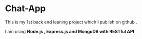 # Chat-App
This is my 1st back end leaning project which I publish on github .

I am using <b> Node.js , Express.js and MongoDB  with RESTful API </b>
